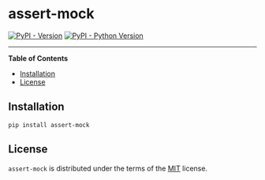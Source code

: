 # assert-mock

[![PyPI - Version](https://img.shields.io/pypi/v/assert-mock.svg)](https://pypi.org/project/assert-mock)
[![PyPI - Python Version](https://img.shields.io/pypi/pyversions/assert-mock.svg)](https://pypi.org/project/assert-mock)

-----

**Table of Contents**

- [Installation](#installation)
- [License](#license)

## Installation

```console
pip install assert-mock
```

## License

`assert-mock` is distributed under the terms of the [MIT](https://spdx.org/licenses/MIT.html) license.
